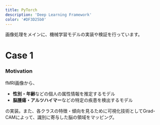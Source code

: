 ```yaml
---
title: PyTorch
description: 'Deep Learning Framework'
color: '#DF3D25b0'
---
```


画像処理をメインに、機械学習モデルの実装や検証を行っています。

# Case 1

### Motivation
fMRI画像から、

* **性別・年齢**などの個人の属性情報を推定するモデル
* **脳腫瘍・アルツハイマー**などの特定の疾患を検出するモデル

の実装。また、各クラスの特徴・傾向を見るために可視化技術としてGrad-CAMによって、識別に寄与した脳の領域をマッピング。